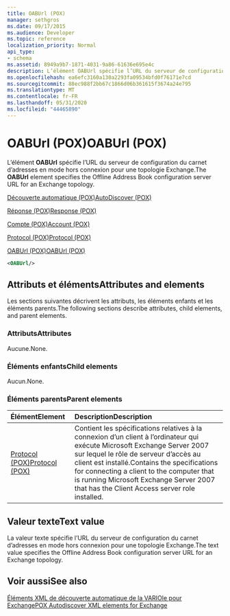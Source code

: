 ```yaml
---
title: OABUrl (POX)
manager: sethgros
ms.date: 09/17/2015
ms.audience: Developer
ms.topic: reference
localization_priority: Normal
api_type:
- schema
ms.assetid: 8949a9b7-1871-4031-9a86-61636e695e4c
description: L’élément OABUrl spécifie l’URL du serveur de configuration du carnet d’adresses en mode hors connexion pour une topologie Exchange.
ms.openlocfilehash: ea6efc3160a130a2293fa09534bfd0f76171e7cd
ms.sourcegitcommit: 88ec988f2bb67c1866d06b361615f3674a24e795
ms.translationtype: MT
ms.contentlocale: fr-FR
ms.lasthandoff: 05/31/2020
ms.locfileid: "44465890"
---
```

# <a name="oaburl-pox"></a><span data-ttu-id="b4547-103">OABUrl (POX)</span><span class="sxs-lookup"><span data-stu-id="b4547-103">OABUrl (POX)</span></span>

<span data-ttu-id="b4547-104">L’élément **OABUrl** spécifie l’URL du serveur de configuration du carnet d’adresses en mode hors connexion pour une topologie Exchange.</span><span class="sxs-lookup"><span data-stu-id="b4547-104">The **OABUrl** element specifies the Offline Address Book configuration server URL for an Exchange topology.</span></span> 
  
[<span data-ttu-id="b4547-105">Découverte automatique (POX)</span><span class="sxs-lookup"><span data-stu-id="b4547-105">AutoDiscover (POX)</span></span>](autodiscover-pox.md)
  
[<span data-ttu-id="b4547-106">Réponse (POX)</span><span class="sxs-lookup"><span data-stu-id="b4547-106">Response (POX)</span></span>](response-pox.md)
  
[<span data-ttu-id="b4547-107">Compte (POX)</span><span class="sxs-lookup"><span data-stu-id="b4547-107">Account (POX)</span></span>](account-pox.md)
  
[<span data-ttu-id="b4547-108">Protocol (POX)</span><span class="sxs-lookup"><span data-stu-id="b4547-108">Protocol (POX)</span></span>](protocol-pox.md)
  
[<span data-ttu-id="b4547-109">OABUrl (POX)</span><span class="sxs-lookup"><span data-stu-id="b4547-109">OABUrl (POX)</span></span>](oaburl-pox.md)
  
```xml
<OABUrl/>
```

## <a name="attributes-and-elements"></a><span data-ttu-id="b4547-110">Attributs et éléments</span><span class="sxs-lookup"><span data-stu-id="b4547-110">Attributes and elements</span></span>

<span data-ttu-id="b4547-111">Les sections suivantes décrivent les attributs, les éléments enfants et les éléments parents.</span><span class="sxs-lookup"><span data-stu-id="b4547-111">The following sections describe attributes, child elements, and parent elements.</span></span>
  
### <a name="attributes"></a><span data-ttu-id="b4547-112">Attributs</span><span class="sxs-lookup"><span data-stu-id="b4547-112">Attributes</span></span>

<span data-ttu-id="b4547-113">Aucune.</span><span class="sxs-lookup"><span data-stu-id="b4547-113">None.</span></span>
  
### <a name="child-elements"></a><span data-ttu-id="b4547-114">Éléments enfants</span><span class="sxs-lookup"><span data-stu-id="b4547-114">Child elements</span></span>

<span data-ttu-id="b4547-115">Aucun.</span><span class="sxs-lookup"><span data-stu-id="b4547-115">None.</span></span>
  
### <a name="parent-elements"></a><span data-ttu-id="b4547-116">Éléments parents</span><span class="sxs-lookup"><span data-stu-id="b4547-116">Parent elements</span></span>

|<span data-ttu-id="b4547-117">**Élément**</span><span class="sxs-lookup"><span data-stu-id="b4547-117">**Element**</span></span>|<span data-ttu-id="b4547-118">**Description**</span><span class="sxs-lookup"><span data-stu-id="b4547-118">**Description**</span></span>|
|:-----|:-----|
|[<span data-ttu-id="b4547-119">Protocol (POX)</span><span class="sxs-lookup"><span data-stu-id="b4547-119">Protocol (POX)</span></span>](protocol-pox.md) <br/> |<span data-ttu-id="b4547-120">Contient les spécifications relatives à la connexion d’un client à l’ordinateur qui exécute Microsoft Exchange Server 2007 sur lequel le rôle de serveur d’accès au client est installé.</span><span class="sxs-lookup"><span data-stu-id="b4547-120">Contains the specifications for connecting a client to the computer that is running Microsoft Exchange Server 2007 that has the Client Access server role installed.</span></span>  <br/> |
   
## <a name="text-value"></a><span data-ttu-id="b4547-121">Valeur texte</span><span class="sxs-lookup"><span data-stu-id="b4547-121">Text value</span></span>

<span data-ttu-id="b4547-122">La valeur texte spécifie l’URL du serveur de configuration du carnet d’adresses en mode hors connexion pour une topologie Exchange.</span><span class="sxs-lookup"><span data-stu-id="b4547-122">The text value specifies the Offline Address Book configuration server URL for an Exchange topology.</span></span>
  
## <a name="see-also"></a><span data-ttu-id="b4547-123">Voir aussi</span><span class="sxs-lookup"><span data-stu-id="b4547-123">See also</span></span>



[<span data-ttu-id="b4547-124">Éléments XML de découverte automatique de la VARIOle pour Exchange</span><span class="sxs-lookup"><span data-stu-id="b4547-124">POX Autodiscover XML elements for Exchange</span></span>](pox-autodiscover-xml-elements-for-exchange.md)

